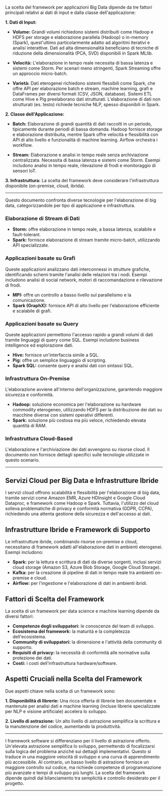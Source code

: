 
La scelta del framework per applicazioni Big Data dipende da tre fattori principali relativi ai dati di input e dalla classe dell'applicazione:

**1. Dati di Input:**

* **Volume:** Grandi volumi richiedono sistemi distribuiti come Hadoop e HDFS per storage e elaborazione parallela (Hadoop) o in-memory (Spark), quest'ultimo particolarmente adatto ad algoritmi iterativi e analisi interattive.  Dati ad alta dimensionalità beneficiano di tecniche di riduzione della dimensionalità (PCA, SVD) disponibili in Spark MLlib.

* **Velocità:** L'elaborazione in tempo reale necessita di bassa latenza e sistemi come Storm.  Per scenari meno stringenti, Spark Streaming offre un approccio micro-batch.

* **Varietà:** Dati eterogenei richiedono sistemi flessibili come Spark, che offre API per elaborazione batch e stream, machine learning, grafi e DataFrames per diversi formati (CSV, JSON, database). Sistemi ETL come Hive e Pig preelaborano dati strutturati.  L'elaborazione di dati non strutturati (es. testo) richiede tecniche NLP, spesso disponibili in Spark.


**2. Classe dell'Applicazione:**

* **Batch:**  Elaborazione di grandi quantità di dati raccolti in un periodo, tipicamente durante periodi di bassa domanda.  Hadoop fornisce storage e elaborazione distribuita, mentre Spark offre velocità e flessibilità con API di alto livello e funzionalità di machine learning. Airflow orchestra i workflow.

* **Stream:** Elaborazione e analisi in tempo reale senza archiviazione centralizzata.  Necessita di bassa latenza e sistemi come Storm. Esempi includono analisi in tempo reale, rilevazione di frodi e monitoraggio di sensori IoT.


**3. Infrastruttura:** La scelta del framework deve considerare l'infrastruttura disponibile (on-premise, cloud, ibrida).

---

Questo documento confronta diverse tecnologie per l'elaborazione di big data, categorizzandole per tipo di applicazione e infrastruttura.

### Elaborazione di Stream di Dati

* **Storm:** offre elaborazione in tempo reale, a bassa latenza, scalabile e fault-tolerant.
* **Spark:** fornisce elaborazione di stream tramite micro-batch, utilizzando API specializzate.

### Applicazioni basate su Grafi

Queste applicazioni analizzano dati interconnessi in strutture grafiche, identificando schemi tramite l'analisi delle relazioni tra i nodi.  Esempi includono analisi di social network, motori di raccomandazione e rilevazione di frodi.

* **MPI:** offre un controllo a basso livello sul parallelismo e la comunicazione.
* **Spark (GraphX):** fornisce API di alto livello per l'elaborazione efficiente e scalabile di grafi.

### Applicazioni basate su Query

Queste applicazioni permettono l'accesso rapido a grandi volumi di dati tramite linguaggi di query come SQL. Esempi includono business intelligence ed esplorazione dati.

* **Hive:** fornisce un'interfaccia simile a SQL.
* **Pig:** offre un semplice linguaggio di scripting.
* **Spark SQL:** consente query e analisi dati con sintassi SQL.

### Infrastruttura On-Premise

L'elaborazione avviene all'interno dell'organizzazione, garantendo maggiore sicurezza e conformità.

* **Hadoop:** soluzione economica per l'elaborazione su hardware commodity eterogeneo, utilizzando HDFS per la distribuzione dei dati su macchine diverse con sistemi operativi differenti.
* **Spark:** soluzione più costosa ma più veloce, richiedendo elevata quantità di RAM.

### Infrastruttura Cloud-Based

L'elaborazione e l'archiviazione dei dati avvengono su risorse cloud.  Il documento non fornisce dettagli specifici sulle tecnologie utilizzate in questo scenario.

---

## Servizi Cloud per Big Data e Infrastrutture Ibride

I servizi cloud offrono scalabilità e flessibilità per l'elaborazione di big data, tramite servizi come Amazon EMR, Azure HDInsight e Google Cloud Dataproc, e framework come Hadoop e Spark.  Tuttavia, l'utilizzo del cloud solleva problematiche di privacy e conformità normativa (GDPR, CCPA), richiedendo una attenta gestione della sicurezza e dell'accesso ai dati.

## Infrastrutture Ibride e Framework di Supporto

Le infrastrutture ibride, combinando risorse on-premise e cloud, necessitano di framework adatti all'elaborazione dati in ambienti eterogenei.  Esempi includono:

* **Spark:**  per la lettura e scrittura di dati da diverse sorgenti, inclusi servizi cloud storage (Amazon S3, Azure Blob Storage, Google Cloud Storage).
* **Kafka:** per la creazione di pipeline di dati in tempo reale tra ambienti on-premise e cloud.
* **Airflow:** per l'ingestione e l'elaborazione di dati in ambienti ibridi.


## Fattori di Scelta del Framework

La scelta di un framework per data science e machine learning dipende da diversi fattori:

* **Competenze degli sviluppatori:**  le conoscenze del team di sviluppo.
* **Ecosistema del framework:** la maturità e la completezza dell'ecosistema.
* **Community di sviluppatori:** la dimensione e l'attività della community di supporto.
* **Requisiti di privacy:** la necessità di conformità alle normative sulla protezione dei dati.
* **Costi:** i costi dell'infrastruttura hardware/software.


## Aspetti Cruciali nella Scelta del Framework

Due aspetti chiave nella scelta di un framework sono:

**1. Disponibilità di librerie:**  Una ricca offerta di librerie ben documentate e mantenute per analisi dati e machine learning (incluse librerie specializzate per NLP e visione artificiale) accelera lo sviluppo.

**2. Livello di astrazione:** Un alto livello di astrazione semplifica la scrittura e la manutenzione del codice, aumentando la produttività.

---

I framework software si differenziano per il livello di astrazione offerto.  Un'elevata astrazione semplifica lo sviluppo, permettendo di focalizzarsi sulla logica del problema anziché sui dettagli implementativi.  Questo si traduce in una maggiore velocità di sviluppo e una curva di apprendimento più accessibile.  Al contrario, un basso livello di astrazione fornisce un maggiore controllo sul codice, ma richiede competenze di programmazione più avanzate e tempi di sviluppo più lunghi.  La scelta del framework dipende quindi dal bilanciamento tra semplicità e controllo desiderato per il progetto.

---

